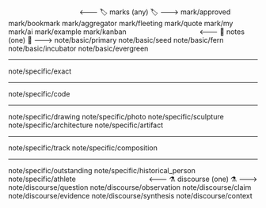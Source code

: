 ⠀⠀⠀⠀⠀⠀⠀⠀⠀⠀⠀⠀⠀⠀<--- 🏷️ marks (any) 🏷️ --->
mark/approved
mark/bookmark
mark/aggregator
mark/fleeting
mark/quote
mark/my
mark/ai
mark/example
mark/kanban
⠀⠀⠀⠀⠀⠀⠀⠀⠀⠀⠀⠀⠀⠀<--- 📝 notes (one) 📝 --->
note/basic/primary
note/basic/seed
note/basic/fern
note/basic/incubator
note/basic/evergreen
___
note/specific/exact
___
note/specific/code
___
note/specific/drawing
note/specific/photo
note/specific/sculpture
note/specific/architecture
note/specific/artifact
___
note/specific/track
note/specific/composition
___
note/specific/outstanding
note/specific/historical_person
note/specific/athlete
⠀⠀⠀⠀⠀⠀⠀⠀⠀⠀⠀⠀⠀⠀<--- ⚗️ discourse (one) ⚗️ --->
note/discourse/question
note/discourse/observation
note/discourse/claim
note/discourse/evidence
note/discourse/synthesis
note/discourse/context